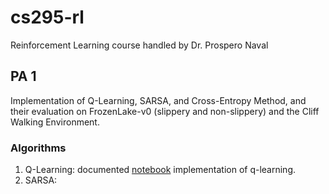 # cs295-rl
Reinforcement Learning course handled by Dr. Prospero Naval

## PA 1
Implementation of Q-Learning, SARSA, and Cross-Entropy Method, 
and their evaluation on FrozenLake-v0 (slippery and non-slippery) and the Cliff Walking Environment.

### Algorithms
1. Q-Learning: documented [notebook](./) implementation of q-learning.
2. SARSA: 
